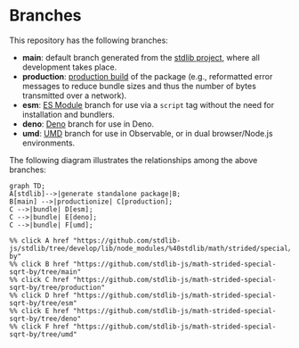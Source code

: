 <!--

@license Apache-2.0

Copyright (c) 2022 The Stdlib Authors.

Licensed under the Apache License, Version 2.0 (the "License");
you may not use this file except in compliance with the License.
You may obtain a copy of the License at

    http://www.apache.org/licenses/LICENSE-2.0

Unless required by applicable law or agreed to in writing, software
distributed under the License is distributed on an "AS IS" BASIS,
WITHOUT WARRANTIES OR CONDITIONS OF ANY KIND, either express or implied.
See the License for the specific language governing permissions and
limitations under the License.

-->

# Branches

This repository has the following branches:

-   **main**: default branch generated from the [stdlib project][stdlib-url], where all development takes place.
-   **production**: [production build][production-url] of the package (e.g., reformatted error messages to reduce bundle sizes and thus the number of bytes transmitted over a network).
-   **esm**: [ES Module][esm-url] branch for use via a `script` tag without the need for installation and bundlers.
-   **deno**: [Deno][deno-url] branch for use in Deno.
-   **umd**: [UMD][umd-url] branch for use in Observable, or in dual browser/Node.js environments.

The following diagram illustrates the relationships among the above branches:

```mermaid
graph TD;
A[stdlib]-->|generate standalone package|B;
B[main] -->|productionize| C[production];
C -->|bundle| D[esm];
C -->|bundle| E[deno];
C -->|bundle| F[umd];

%% click A href "https://github.com/stdlib-js/stdlib/tree/develop/lib/node_modules/%40stdlib/math/strided/special/sqrt-by"
%% click B href "https://github.com/stdlib-js/math-strided-special-sqrt-by/tree/main"
%% click C href "https://github.com/stdlib-js/math-strided-special-sqrt-by/tree/production"
%% click D href "https://github.com/stdlib-js/math-strided-special-sqrt-by/tree/esm"
%% click E href "https://github.com/stdlib-js/math-strided-special-sqrt-by/tree/deno"
%% click F href "https://github.com/stdlib-js/math-strided-special-sqrt-by/tree/umd"
```

[stdlib-url]: https://github.com/stdlib-js/stdlib/tree/develop/lib/node_modules/%40stdlib/math/strided/special/sqrt-by
[production-url]: https://github.com/stdlib-js/math-strided-special-sqrt-by/tree/production
[deno-url]: https://github.com/stdlib-js/math-strided-special-sqrt-by/tree/deno
[umd-url]: https://github.com/stdlib-js/math-strided-special-sqrt-by/tree/umd
[esm-url]: https://github.com/stdlib-js/math-strided-special-sqrt-by/tree/esm